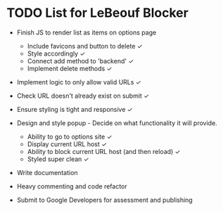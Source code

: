 # TODO List for LeBeouf Blocker

- Finish JS to render list as items on options page 
    - Include favicons and button to delete ✓
    - Style accordingly ✓
    - Connect add method to 'backend' ✓
    - Implement delete methods ✓

- Implement logic to only allow valid URLs ✓

- Check URL doesn't already exist on submit ✓

- Ensure styling is tight and responsive ✓

- Design and style popup - Decide on what functionality it will provide. 
    - Ability to go to options site ✓
    - Display current URL host ✓
    - Ability to block current URL host (and then reload) ✓
    - Styled super clean ✓ 
    
- Write documentation

- Heavy commenting and code refactor

- Submit to Google Developers for assessment and publishing